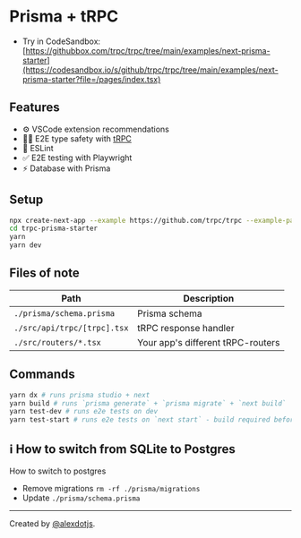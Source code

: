 # Prisma + tRPC

- Try in CodeSandbox: [https://githubbox.com/trpc/trpc/tree/main/examples/next-prisma-starter](https://codesandbox.io/s/github/trpc/trpc/tree/main/examples/next-prisma-starter?file=/pages/index.tsx)


## Features

- ⚙️ VSCode extension recommendations
- 🧙‍♂️ E2E type safety with [tRPC](https://trpc.io)
- 🎨 ESLint
- ✅ E2E testing with Playwright
- ⚡ Database with Prisma

## Setup

```bash
npx create-next-app --example https://github.com/trpc/trpc --example-path examples/next-prisma-starter trpc-prisma-starter
cd trpc-prisma-starter
yarn
yarn dev
```

## Files of note

| Path                        | Description                       |
| --------------------------- | --------------------------------- |
| `./prisma/schema.prisma`    | Prisma schema                     |
| `./src/api/trpc/[trpc].tsx` | tRPC response handler             |
| `./src/routers/*.tsx`       | Your app's different tRPC-routers |


## Commands

```bash
yarn dx # runs prisma studio + next
yarn build # runs `prisma generate` + `prisma migrate` + `next build`
yarn test-dev # runs e2e tests on dev
yarn test-start # runs e2e tests on `next start` - build required before
```

## ℹ️ How to switch from SQLite to Postgres

How to switch to postgres

- Remove migrations `rm -rf ./prisma/migrations`
- Update `./prisma/schema.prisma`

---

Created by [@alexdotjs](https://twitter.com/alexdotjs).

